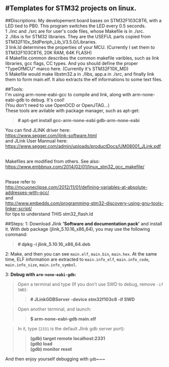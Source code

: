 #Templates for STM32 projects on linux.
---
##Discriptions:
My developement board bases on STM32F103C8T6, with a LED tied to PB0. This program switches the LED every 0.5 seconds.
<br>1   ./inc and ./src are for user's code files, whose Makefile is in ./src.
<br>2   ./libs is for STM32 libraries. They are the USEFUL parts copied from STM32F10x_StdPeriph_Lib_V3.5.0/Libraries.
<br>3   link.ld determines the properties of your MCU. (Currently I set them to STM32F103C8T6, 20K RAM, 64K FLASH)
<br>4   Makefile.common describes the common makefile varibles, such as link libraries, gcc flags, CC types. And you should define the proper "TypeOfMCU" marco here. (Currently it's STM32F10X_MD)
<br>5   Makefile would make libstm32.a in ./libs, app.a in ./src, and finally link them to form main.elf. It also extracts the elf informations to some text files.

##Tools:
<br>I'm using arm-none-eabi-gcc to compile and link, along with arm-none-eabi-gdb to debug. It's cool!
<br>(You don't need to use OpenOCD or OpenJTAG...)
<br>These tools are avilable with package manager, such as apt-get:
>**\# apt-get install gcc-arm-none-eabi gdb-arm-none-eabi**

You can find JLINK driver here:
<br>https://www.segger.com/jlink-software.html
<br>and JLink User Mannual here:
<br>https://www.segger.com/admin/uploads/productDocs/UM08001_JLink.pdf

<br>Makefiles are modified from others. See also:
<br>https://www.embbnux.com/2014/02/01/linux_stm32_gcc_makefile/

<br>Please refer to<br>
 http://mcuoneclipse.com/2012/11/01/defining-variables-at-absolute-addresses-with-gcc/ 
<br>and<br>
 http://www.embedds.com/programming-stm32-discovery-using-gnu-tools-linker-script/
<br>for tips to understand THIS stm32_flash.ld

##Steps:
1: Download Jlink **'Software and documentation pack'** and install it. With deb package (jlink_5.10.16_x86_64), you may use the following command:
>**\# dpkg -i jlink_5.10.16_x86_64.deb**

2: Make, and then you can see `main.elf`, `main.bin`, `main.hex`. At the same time, ELF information are extracted to `main.info_elf`, `main.info_code`, `main.info_size`, `main.info_symbol`.

3: **Debug with `arm-none-eabi-gdb`:** 
>Open a terminal and type (If you don't use SWD to debug, remove `-if SWD`):
>>**\# JLinkGDBServer -device stm32f103c8 -if SWD**

>Open another terminal, and launch:
>>**\$ arm-none-eabi-gdb main.elf**

>In it, type (`2331` is the default Jlink gdb server port):
>>**(gdb) target remote localhost:2331**
<br>**(gdb) load**
<br>**(gdb) monitor reset**

And then enjoy yourself debugging with `gdb`~~~
